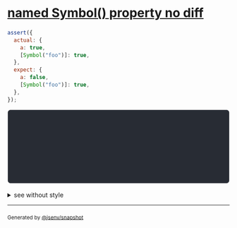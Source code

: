 # [named Symbol() property no diff](../../symbol.test.js#L53)

```js
assert({
  actual: {
    a: true,
    [Symbol("foo")]: true,
  },
  expect: {
    a: false,
    [Symbol("foo")]: true,
  },
});
```

![img](throw.svg)

<details>
  <summary>see without style</summary>

```console
AssertionError: actual and expect are different

actual: {
  Symbol("foo"): true,
  a: true,
}
expect: {
  Symbol("foo"): true,
  a: false,
}
```

</details>


---

<sub>
  Generated by <a href="https://github.com/jsenv/core/tree/main/packages/independent/snapshot">@jsenv/snapshot</a>
</sub>

